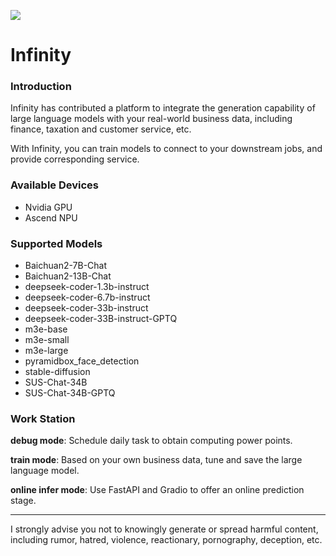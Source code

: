 ![](https://openi.pcl.ac.cn/rhys2985/Infinity/raw/branch/master/templates/Infinity.png)

# Infinity

### Introduction

Infinity has contributed a platform to integrate the generation capability of large language models with your real-world business data, including finance, taxation and customer service, etc.

With Infinity, you can train models to connect to your downstream jobs, and provide corresponding service.

### Available Devices

* Nvidia GPU
* Ascend NPU

### Supported Models

* Baichuan2-7B-Chat
* Baichuan2-13B-Chat
* deepseek-coder-1.3b-instruct
* deepseek-coder-6.7b-instruct
* deepseek-coder-33b-instruct
* deepseek-coder-33B-instruct-GPTQ
* m3e-base
* m3e-small
* m3e-large
* pyramidbox_face_detection
* stable-diffusion
* SUS-Chat-34B
* SUS-Chat-34B-GPTQ

### Work Station

**debug mode**: Schedule daily task to obtain computing power points.

**train mode**: Based on your own business data, tune and save the large language model.

**online infer mode**: Use FastAPI and Gradio to offer an online prediction stage.

***

I strongly advise you not to knowingly generate or spread harmful content, including rumor, hatred, violence, reactionary, pornography, deception, etc.
